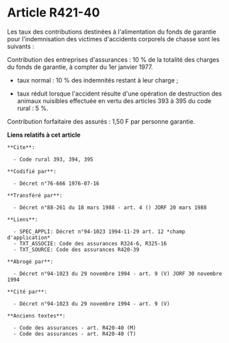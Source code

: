 # Article R421-40

Les taux des contributions destinées à l'alimentation du fonds de garantie pour l'indemnisation des victimes d'accidents
corporels de chasse sont les suivants :

Contribution des entreprises d'assurances : 10 % de la totalité des charges du fonds de garantie, à compter du 1er janvier
1977.

- taux normal : 10 % des indemnités restant à leur charge ;

- taux réduit lorsque l'accident résulte d'une opération de destruction des animaux nuisibles effectuée en vertu des articles
393 à 395 du code rural : 5 %.

Contribution forfaitaire des assurés : 1,50 F par personne garantie.

**Liens relatifs à cet article**

	**Cite**:

	  - Code rural 393, 394, 395

	**Codifié par**:

	  - Décret n°76-666 1976-07-16

	**Transféré par**:

	  - Décret n°88-261 du 18 mars 1988 - art. 4 () JORF 20 mars 1988

	**Liens**:

	  - SPEC_APPLI: Décret n°94-1023 1994-11-29 art. 12 *champ d'application*
	  - TXT_ASSOCIE: Code des assurances R324-6, R325-16
	  - TXT_SOURCE: Code des assurances R420-39

	**Abrogé par**:

	  - Décret n°94-1023 du 29 novembre 1994 - art. 9 (V) JORF 30 novembre 1994

	**Cité par**:

	  - Décret n°94-1023 du 29 novembre 1994 - art. 9 (V)

	**Anciens textes**:

	  - Code des assurances - art. R420-40 (M)
	  - Code des assurances - art. R420-40 (T)
